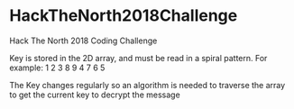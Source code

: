 # HackTheNorth2018Challenge
Hack The North 2018 Coding Challenge

Key is stored in the 2D array, and must be read in a spiral pattern.  For example:
1 2 3
8 9 4
7 6 5

The Key changes regularly so an algorithm is needed to traverse the array to get the current key to decrypt the message
